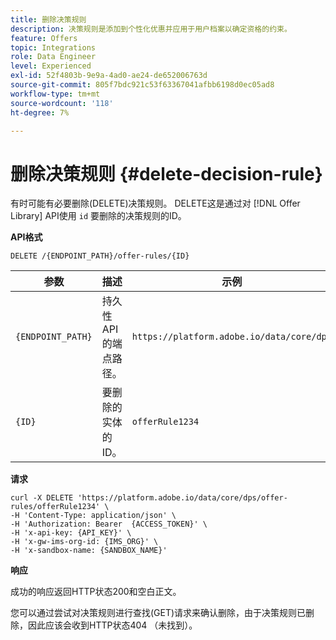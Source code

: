 ```yaml
---
title: 删除决策规则
description: 决策规则是添加到个性化优惠并应用于用户档案以确定资格的约束。
feature: Offers
topic: Integrations
role: Data Engineer
level: Experienced
exl-id: 52f4803b-9e9a-4ad0-ae24-de652006763d
source-git-commit: 805f7bdc921c53f63367041afbb6198d0ec05ad8
workflow-type: tm+mt
source-wordcount: '118'
ht-degree: 7%

---
```


# 删除决策规则 {#delete-decision-rule}

有时可能有必要删除(DELETE)决策规则。 DELETE这是通过对 [!DNL Offer Library] API使用 `id` 要删除的决策规则的ID。

**API格式**

```http
DELETE /{ENDPOINT_PATH}/offer-rules/{ID}
```

| 参数 | 描述 | 示例 |
| --------- | ----------- | ------- |
| `{ENDPOINT_PATH}` | 持久性API的端点路径。 | `https://platform.adobe.io/data/core/dps` |
| `{ID}` | 要删除的实体的ID。 | `offerRule1234` |

**请求**

```shell
curl -X DELETE 'https://platform.adobe.io/data/core/dps/offer-rules/offerRule1234' \
-H 'Content-Type: application/json' \
-H 'Authorization: Bearer  {ACCESS_TOKEN}' \
-H 'x-api-key: {API_KEY}' \
-H 'x-gw-ims-org-id: {IMS_ORG}' \
-H 'x-sandbox-name: {SANDBOX_NAME}'
```

**响应**

成功的响应返回HTTP状态200和空白正文。

您可以通过尝试对决策规则进行查找(GET)请求来确认删除，由于决策规则已删除，因此应该会收到HTTP状态404 （未找到）。
